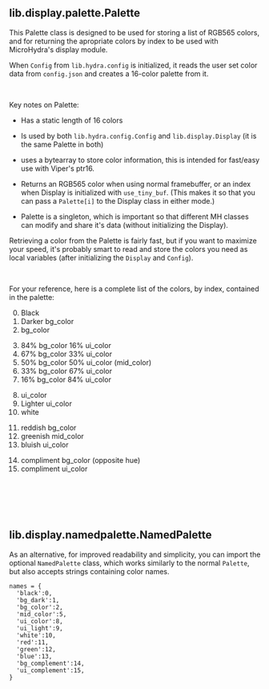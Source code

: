 ## lib.display.palette.Palette

This Palette class is designed to be used for storing a list of RGB565 colors,
and for returning the apropriate colors by index to be used with MicroHydra's display module.

When `Config` from `lib.hydra.config` is initialized, it reads the user set color data from `config.json` and creates a 16-color palette from it.

<br />

Key notes on Palette:
  - Has a static length of 16 colors

  - Is used by both `lib.hydra.config.Config` and `lib.display.Display` (it is the same Palette in both)
  
  - uses a bytearray to store color information,
    this is intended for fast/easy use with Viper's ptr16.

  - Returns an RGB565 color when using normal framebuffer, or an index when Display is initialized with `use_tiny_buf`.
    (This makes it so that you can pass a `Palette[i]` to the Display class in either mode.)
    
  - Palette is a singleton, which is important so that different MH classes can modify and share it's data
    (without initializing the Display).


Retrieving a color from the Palette is fairly fast, but if you want to maximize your speed, it's probably smart to read and store the colors you need as local variables (after initializing the `Display` and `Config`).

<br />

For your reference, here is a complete list of the colors, by index, contained in the palette:
<ol start="0">
  <li>Black</li>
  <li>Darker bg_color</li>
  <li>bg_color</li>
</ol>

<ol start="3">
  <li>84% bg_color 16% ui_color</li>
  <li>67% bg_color 33% ui_color</li>
  <li>50% bg_color 50% ui_color (mid_color)</li>
  <li>33% bg_color 67% ui_color</li>
  <li>16% bg_color 84% ui_color</li>
</ol>

<ol start="8">
  <li>ui_color</li>
  <li>Lighter ui_color</li>
  <li>white</li>
</ol>

<ol start="11">
  <li>reddish bg_color</li>
  <li>greenish mid_color</li>
  <li>bluish ui_color</li>
</ol>

<ol start="14">
  <li>compliment bg_color (opposite hue)</li>
  <li>compliment ui_color</li>
</ol>

<br /><br /><br /><br />


## lib.display.namedpalette.NamedPalette

As an alternative, for improved readability and simplicity, you can import the optional `NamedPalette` class, which works similarly to the normal `Palette`, but also accepts strings containing color names.

``` Py
names = {
  'black':0,
  'bg_dark':1,
  'bg_color':2,
  'mid_color':5,
  'ui_color':8,
  'ui_light':9,
  'white':10,
  'red':11,
  'green':12,
  'blue':13,
  'bg_complement':14,
  'ui_complement':15,
}
```

<br />
